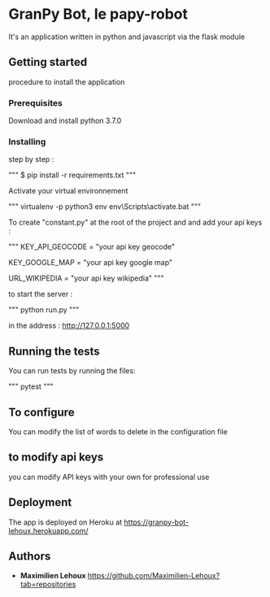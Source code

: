 # GranPy Bot, le papy-robot

It's an application written in python and javascript via the flask module

## Getting started

procedure to install the application

### Prerequisites

Download and install python 3.7.0

### Installing

step by step :

"""
$ pip install -r requirements.txt
"""

Activate your virtual environnement

"""
virtualenv -p python3 env
env\Scripts\activate.bat
"""

To create "constant.py" at the root of the project and and add your api keys :

"""
KEY_API_GEOCODE = "your api key geocode"

KEY_GOOGLE_MAP = "your api key google map"

URL_WIKIPEDIA = "your api key wikipedia"
"""

to start the server :

"""
python run.py
"""

in the address : http://127.0.0.1:5000

## Running the tests

You can run tests by running the files:

"""
pytest
"""

## To configure

You can modify the list of words to delete in the configuration file

## to modify api keys

you can modify API keys with your own for professional use

## Deployment

The app is deployed on Heroku at https://granpy-bot-lehoux.herokuapp.com/

## Authors

* **Maximilien Lehoux** https://github.com/Maximilien-Lehoux?tab=repositories